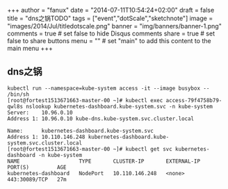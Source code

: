 +++
author = "fanux"
date = "2014-07-11T10:54:24+02:00"
draft = false
title = "dns之锅TODO"
tags = ["event","dotScale","sketchnote"]
image = "images/2014/Jul/titledotscale.png"
banner = "img/banners/banner-1.png"
comments = true     # set false to hide Disqus comments
share = true        # set false to share buttons
menu = ""           # set "main" to add this content to the main menu
+++

## dns之锅
```
kubectl run --namespace=kube-system access -it --image busybox -- /bin/sh
[root@fortest1513671663-master-00 ~]# kubectl exec access-79f4758b79-qwl8s nslookup kubernetes-dashboard.kube-system.svc -n kube-system
Server:    10.96.0.10
Address 1: 10.96.0.10 kube-dns.kube-system.svc.cluster.local

Name:      kubernetes-dashboard.kube-system.svc
Address 1: 10.110.146.248 kubernetes-dashboard.kube-system.svc.cluster.local
[root@fortest1513671663-master-00 ~]# kubectl get svc kubernetes-dashboard -n kube-system
NAME                   TYPE       CLUSTER-IP       EXTERNAL-IP   PORT(S)         AGE
kubernetes-dashboard   NodePort   10.110.146.248   <none>        443:30089/TCP   27m
```
<!--more-->

